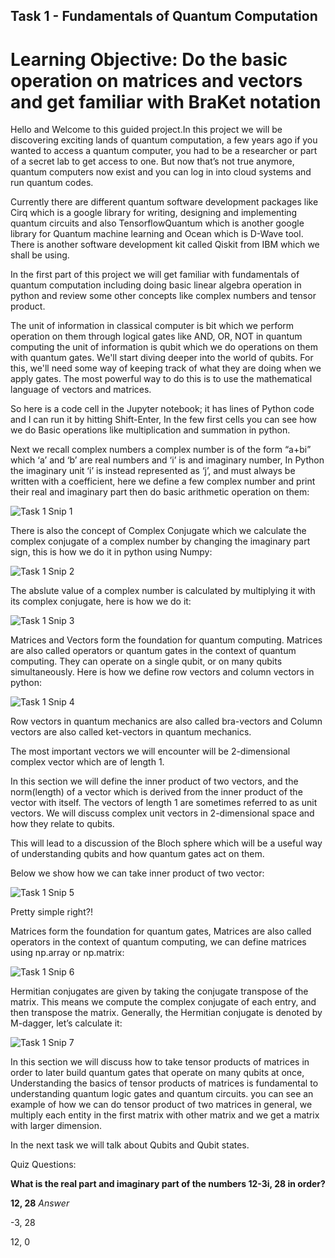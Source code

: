 ## Task 1 - Fundamentals of Quantum Computation

# Learning Objective: Do the basic operation on matrices and vectors and get familiar with BraKet notation

Hello and Welcome to this guided project.In this project we will be discovering exciting lands of quantum computation, a few years ago if you wanted to access a quantum computer, you had to be a researcher or part of a secret lab to get access to one. But now that’s not true anymore, quantum computers now exist and you can log in into cloud systems and run quantum codes. 

Currently there are different quantum software development packages like Cirq which is a google library for writing, designing and implementing quantum circuits and also TensorflowQuantum which is another google library for Quantum machine learning and Ocean which is D-Wave tool. There is another software development kit called Qiskit from IBM which we shall be using.
  
In the first part of this project we will get familiar with fundamentals of quantum computation including doing basic linear algebra operation in python and review some other concepts like complex numbers and tensor product. 

The unit of information in classical computer is bit which we perform operation on them through logical gates like AND, OR, NOT in quantum computing the unit of information is qubit which we do operations on them with quantum gates. We'll start diving deeper into the world of qubits. For this, we'll need some way of keeping track of what they are doing when we apply gates. The most powerful way to do this is to use the mathematical language of vectors and matrices.
 
So here is a code cell in the Jupyter notebook; it has lines of Python code and I can run it by hitting Shift-Enter, In the few first cells you can see how we do Basic operations like multiplication and summation in python.

Next we recall complex numbers a complex number is of the form “a+bi” which ‘a’ and ‘b’ are real numbers and ‘i’ is and imaginary number, In Python the imaginary unit ‘i’ is instead represented as ‘j’, and must always be written with a coefficient, here we define a few complex number and print their real and imaginary part then do basic arithmetic operation on them:

![Task 1 Snip 1](https://github.com/aryashah2k/Quantum-Computing-Collection-Of-Resources/blob/main/Guided%20Project%20-%20Programming%20a%20Quantum%20Computer%20with%20Qiskit%20-%20IBM%20SDK/Task%201/assets/Task%201%20Snip%201.png)

There is also the concept of Complex Conjugate which we calculate the complex conjugate of a complex number by changing the imaginary part sign, this is how we do it in python using Numpy:
 

![Task 1 Snip 2](https://github.com/aryashah2k/Quantum-Computing-Collection-Of-Resources/blob/main/Guided%20Project%20-%20Programming%20a%20Quantum%20Computer%20with%20Qiskit%20-%20IBM%20SDK/Task%201/assets/Task%201%20Snip%202.png)

The abslute value of a complex number is calculated by multiplying it with its complex conjugate, here is how we do it:

![Task 1 Snip 3](https://github.com/aryashah2k/Quantum-Computing-Collection-Of-Resources/blob/main/Guided%20Project%20-%20Programming%20a%20Quantum%20Computer%20with%20Qiskit%20-%20IBM%20SDK/Task%201/assets/Task%201%20Snip%203.png)

Matrices and Vectors form the foundation for quantum computing. Matrices are also called operators or quantum gates in the context of quantum computing. They can operate on a single qubit, or on many qubits simultaneously. Here is how we define row vectors and column vectors in python:

![Task 1 Snip 4](https://github.com/aryashah2k/Quantum-Computing-Collection-Of-Resources/blob/main/Guided%20Project%20-%20Programming%20a%20Quantum%20Computer%20with%20Qiskit%20-%20IBM%20SDK/Task%201/assets/Task%201%20Snip%204.png)
 
Row vectors in quantum mechanics are also called bra-vectors and Column vectors are also called ket-vectors in quantum mechanics.

The most important vectors we will encounter will be 2-dimensional complex vector which are of length 1. 

In this section we will define the inner product of two vectors, and the norm(length) of a vector which is derived from the inner product of the vector with itself. The vectors of length 1 are sometimes referred to as unit vectors. We will discuss complex unit vectors in 2-dimensional space and how they relate to qubits. 

This will lead to a discussion of the Bloch sphere which will be a useful way of understanding qubits and how quantum gates act on them.

Below we show how we can take inner product of two vector:

![Task 1 Snip 5](https://github.com/aryashah2k/Quantum-Computing-Collection-Of-Resources/blob/main/Guided%20Project%20-%20Programming%20a%20Quantum%20Computer%20with%20Qiskit%20-%20IBM%20SDK/Task%201/assets/Task%201%20Snip%205.png)

Pretty simple right?!

Matrices form the foundation for quantum gates, Matrices are also called operators in the context of quantum computing, we can define matrices using np.array or np.matrix:

![Task 1 Snip 6](https://github.com/aryashah2k/Quantum-Computing-Collection-Of-Resources/blob/main/Guided%20Project%20-%20Programming%20a%20Quantum%20Computer%20with%20Qiskit%20-%20IBM%20SDK/Task%201/assets/Task%201%20Snip%206.png)

Hermitian conjugates are given by taking the conjugate transpose of the matrix. This means we compute the complex conjugate of each entry, and then transpose the matrix. Generally, the Hermitian conjugate is denoted by M-dagger, let’s calculate it:

![Task 1 Snip 7](https://github.com/aryashah2k/Quantum-Computing-Collection-Of-Resources/blob/main/Guided%20Project%20-%20Programming%20a%20Quantum%20Computer%20with%20Qiskit%20-%20IBM%20SDK/Task%201/assets/Task%201%20Snip%207.png)

In this section we will discuss how to take tensor products of matrices in order to later build quantum gates that operate on many qubits at once, Understanding the basics of tensor products of matrices is fundamental to understanding quantum logic gates and quantum circuits. you can see an example of how we can do tensor product of two matrices in general, we multiply each entity in the first matrix with other matrix and we get a matrix with larger dimension.
 
In the next task we will talk about Qubits and Qubit states.
 
 
Quiz Questions: 

**What is the real part and imaginary part of the numbers 12-3i, 28 in order?**

**12, 28**  *Answer*

 -3, 28

 12, 0
